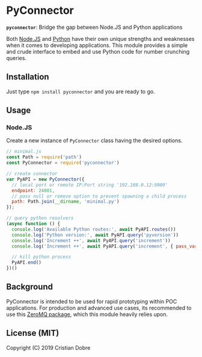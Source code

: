 # PyConnector

**`pyconnector`**: Bridge the gap between Node.JS and Python applications

Both [Node.JS](https://nodejs.org/en/) and [Python](https://www.python.org/) have their own unique strengths and weaknesses 
when it comes to developing applications. This module provides a simple and crude interface to embed and use Python code 
for number crunching queries.

## Installation

Just type `npm install pyconnector` and you are ready to go.

## Usage

### Node.JS

Create a new instance of `PyConnector` class having the desired options.

```js
// minimal.js
const Path = require('path')
const PyConnector = require('pyconnector')

// create connector
var PyAPI = new PyConnector({
  // local port or remote IP:Port string '192.168.0.12:9000'
  endpoint: 24001,
  // pass null or remove option to prevent spawning a child process
  path: Path.join(__dirname, 'minimal.py')
});

// query python resolvers
(async function () {
  console.log('Available Python routes:', await PyAPI.routes())
  console.log('Python version:', await PyAPI.query('pyversion'))
  console.log('Increment ++', await PyAPI.query('increment'))
  console.log('Increment ++', await PyAPI.query('increment', { pass_var: 13 }))

  // kill python process
  PyAPI.end()
})()
```

## Background

PyConnector is intended to be used for rapid prototyping within POC applications. For production and advanced use cases, its
recommended to use this [ZeroMQ package](https://www.npmjs.com/package/zeromq), which this module heavily relies upon.


## License (MIT)

Copyright (C) 2019 Cristian Dobre


